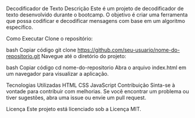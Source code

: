 Decodificador de Texto
Descrição
Este é um projeto de decodificador de texto desenvolvido durante o bootcamp. O objetivo é criar uma ferramenta que possa codificar e decodificar mensagens com base em um algoritmo específico.

Como Executar
Clone o repositório:

bash
Copiar código
git clone https://github.com/seu-usuario/nome-do-repositorio.git
Navegue até o diretório do projeto:

bash
Copiar código
cd nome-do-repositorio
Abra o arquivo index.html em um navegador para visualizar a aplicação.

Tecnologias Utilizadas
HTML
CSS
JavaScript
Contribuição
Sinta-se à vontade para contribuir com melhorias. Se você encontrar um problema ou tiver sugestões, abra uma issue ou envie um pull request.

Licença
Este projeto está licenciado sob a Licença MIT.